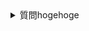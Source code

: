 <details>
  <summary>質問hogehoge</summary>
    回答hogehoge
    hoge
  
  
    hoge

    hogehoge

    hoge

    hoge

    hogehoge

    hoge

    hoge

    hoge
</details>
